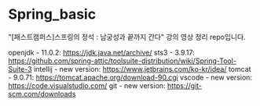 # Spring_basic
"[패스트캠퍼스]스프링의 정석 : 남궁성과 끝까지 간다" 강의 영상 정리 repo입니다.<br>

openjdk - 11.0.2: https://jdk.java.net/archive/
sts3 - 3.9.17: https://github.com/spring-attic/toolsuite-distribution/wiki/Spring-Tool-Suite-3
intellij - new version: https://www.jetbrains.com/ko-kr/idea/
tomcat - 9.0.71: https://tomcat.apache.org/download-90.cgi
vscode - new version: https://code.visualstudio.com/
git - new version: https://git-scm.com/downloads
